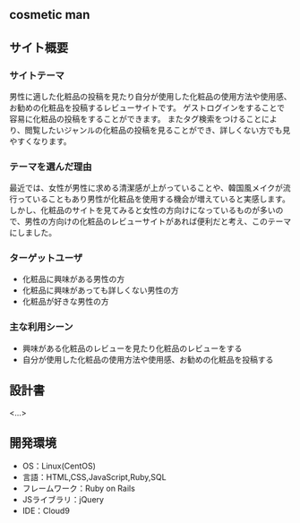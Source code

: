 # <cosmetic man>

## cosmetic man
## サイト概要
### サイトテーマ
男性に適した化粧品の投稿を見たり自分が使用した化粧品の使用方法や使用感、お勧めの化粧品を投稿するレビューサイトです。
ゲストログインをすることで容易に化粧品の投稿をすることができます。
またタグ検索をつけることにより、閲覧したいジャンルの化粧品の投稿を見ることができ、詳しくない方でも見やすくなります。

### テーマを選んだ理由
最近では、女性が男性に求める清潔感が上がっていることや、韓国風メイクが流行っていることもあり男性が化粧品を使用する機会が増えていると実感します。
しかし、化粧品のサイトを見てみると女性の方向けになっているものが多いので、男性の方向けの化粧品のレビューサイトがあれば便利だと考え、このテーマにしました。

### ターゲットユーザ
- 化粧品に興味がある男性の方
- 化粧品に興味があっても詳しくない男性の方
- 化粧品が好きな男性の方

### 主な利用シーン
- 興味がある化粧品のレビューを見たり化粧品のレビューをする
- 自分が使用した化粧品の使用方法や使用感、お勧めの化粧品を投稿する

## 設計書
<...>

## 開発環境
- OS：Linux(CentOS)
- 言語：HTML,CSS,JavaScript,Ruby,SQL
- フレームワーク：Ruby on Rails
- JSライブラリ：jQuery
- IDE：Cloud9
